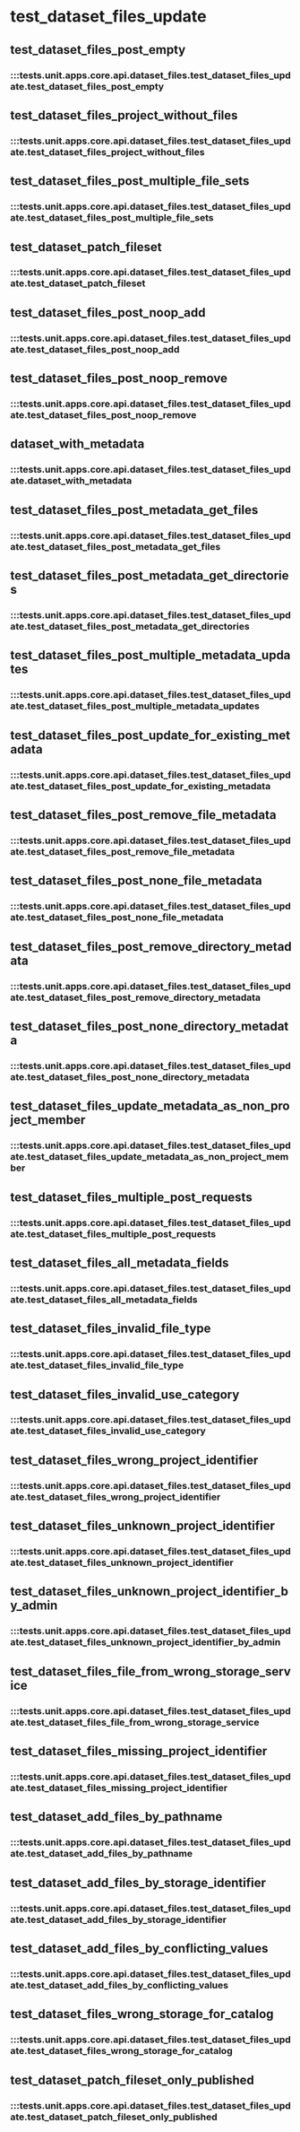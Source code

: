 # test_dataset_files_update

## test_dataset_files_post_empty

### :::tests.unit.apps.core.api.dataset_files.test_dataset_files_update.test_dataset_files_post_empty

## test_dataset_files_project_without_files

### :::tests.unit.apps.core.api.dataset_files.test_dataset_files_update.test_dataset_files_project_without_files

## test_dataset_files_post_multiple_file_sets

### :::tests.unit.apps.core.api.dataset_files.test_dataset_files_update.test_dataset_files_post_multiple_file_sets

## test_dataset_patch_fileset

### :::tests.unit.apps.core.api.dataset_files.test_dataset_files_update.test_dataset_patch_fileset

## test_dataset_files_post_noop_add

### :::tests.unit.apps.core.api.dataset_files.test_dataset_files_update.test_dataset_files_post_noop_add

## test_dataset_files_post_noop_remove

### :::tests.unit.apps.core.api.dataset_files.test_dataset_files_update.test_dataset_files_post_noop_remove

## dataset_with_metadata

### :::tests.unit.apps.core.api.dataset_files.test_dataset_files_update.dataset_with_metadata

## test_dataset_files_post_metadata_get_files

### :::tests.unit.apps.core.api.dataset_files.test_dataset_files_update.test_dataset_files_post_metadata_get_files

## test_dataset_files_post_metadata_get_directories

### :::tests.unit.apps.core.api.dataset_files.test_dataset_files_update.test_dataset_files_post_metadata_get_directories

## test_dataset_files_post_multiple_metadata_updates

### :::tests.unit.apps.core.api.dataset_files.test_dataset_files_update.test_dataset_files_post_multiple_metadata_updates

## test_dataset_files_post_update_for_existing_metadata

### :::tests.unit.apps.core.api.dataset_files.test_dataset_files_update.test_dataset_files_post_update_for_existing_metadata

## test_dataset_files_post_remove_file_metadata

### :::tests.unit.apps.core.api.dataset_files.test_dataset_files_update.test_dataset_files_post_remove_file_metadata

## test_dataset_files_post_none_file_metadata

### :::tests.unit.apps.core.api.dataset_files.test_dataset_files_update.test_dataset_files_post_none_file_metadata

## test_dataset_files_post_remove_directory_metadata

### :::tests.unit.apps.core.api.dataset_files.test_dataset_files_update.test_dataset_files_post_remove_directory_metadata

## test_dataset_files_post_none_directory_metadata

### :::tests.unit.apps.core.api.dataset_files.test_dataset_files_update.test_dataset_files_post_none_directory_metadata

## test_dataset_files_update_metadata_as_non_project_member

### :::tests.unit.apps.core.api.dataset_files.test_dataset_files_update.test_dataset_files_update_metadata_as_non_project_member

## test_dataset_files_multiple_post_requests

### :::tests.unit.apps.core.api.dataset_files.test_dataset_files_update.test_dataset_files_multiple_post_requests

## test_dataset_files_all_metadata_fields

### :::tests.unit.apps.core.api.dataset_files.test_dataset_files_update.test_dataset_files_all_metadata_fields

## test_dataset_files_invalid_file_type

### :::tests.unit.apps.core.api.dataset_files.test_dataset_files_update.test_dataset_files_invalid_file_type

## test_dataset_files_invalid_use_category

### :::tests.unit.apps.core.api.dataset_files.test_dataset_files_update.test_dataset_files_invalid_use_category

## test_dataset_files_wrong_project_identifier

### :::tests.unit.apps.core.api.dataset_files.test_dataset_files_update.test_dataset_files_wrong_project_identifier

## test_dataset_files_unknown_project_identifier

### :::tests.unit.apps.core.api.dataset_files.test_dataset_files_update.test_dataset_files_unknown_project_identifier

## test_dataset_files_unknown_project_identifier_by_admin

### :::tests.unit.apps.core.api.dataset_files.test_dataset_files_update.test_dataset_files_unknown_project_identifier_by_admin

## test_dataset_files_file_from_wrong_storage_service

### :::tests.unit.apps.core.api.dataset_files.test_dataset_files_update.test_dataset_files_file_from_wrong_storage_service

## test_dataset_files_missing_project_identifier

### :::tests.unit.apps.core.api.dataset_files.test_dataset_files_update.test_dataset_files_missing_project_identifier

## test_dataset_add_files_by_pathname

### :::tests.unit.apps.core.api.dataset_files.test_dataset_files_update.test_dataset_add_files_by_pathname

## test_dataset_add_files_by_storage_identifier

### :::tests.unit.apps.core.api.dataset_files.test_dataset_files_update.test_dataset_add_files_by_storage_identifier

## test_dataset_add_files_by_conflicting_values

### :::tests.unit.apps.core.api.dataset_files.test_dataset_files_update.test_dataset_add_files_by_conflicting_values

## test_dataset_files_wrong_storage_for_catalog

### :::tests.unit.apps.core.api.dataset_files.test_dataset_files_update.test_dataset_files_wrong_storage_for_catalog

## test_dataset_patch_fileset_only_published

### :::tests.unit.apps.core.api.dataset_files.test_dataset_files_update.test_dataset_patch_fileset_only_published


